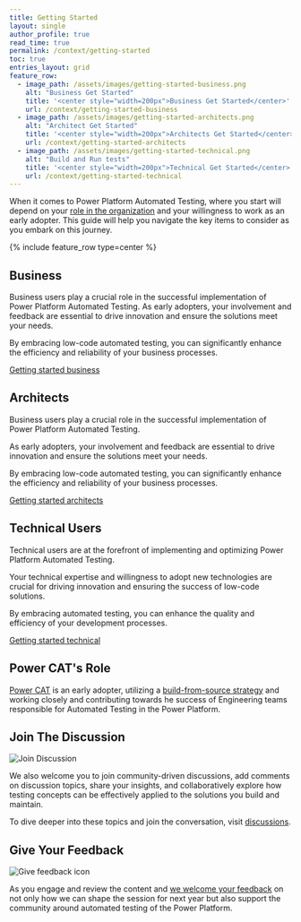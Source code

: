 ```yaml
---
title: Getting Started
layout: single
author_profile: true
read_time: true
permalink: /context/getting-started
toc: true
entries_layout: grid
feature_row:
  - image_path: /assets/images/getting-started-business.png
    alt: "Business Get Started"
    title: '<center style="width=200px">Business Get Started</center>'
    url: /context/getting-started-business
  - image_path: /assets/images/getting-started-architects.png
    alt: "Architect Get Started"
    title: '<center style="width=200px">Architects Get Started</center>'
    url: /context/getting-started-architects
  - image_path: /assets/images/getting-started-technical.png
    alt: "Build and Run tests"
    title: '<center style="width=200px">Technical Get Started</center>'
    url: /context/getting-started-technical
---
```


When it comes to Power Platform Automated Testing, where you start will depend on your <a href="/powerfuldev-testing/roles-and-responsibilities">role in the organization</a> and your willingness to work as an early adopter. This guide will help you navigate the key items to consider as you embark on this journey.

{% include feature_row type=center %}

## Business

Business users play a crucial role in the successful implementation of Power Platform Automated Testing. As early adopters, your involvement and feedback are essential to drive innovation and ensure the solutions meet your needs.

By embracing low-code automated testing, you can significantly enhance the efficiency and reliability of your business processes.

<a href="./getting-started-business" class="btn btn--primary">Getting started business</a>

## Architects

Business users play a crucial role in the successful implementation of Power Platform Automated Testing. 

As early adopters, your involvement and feedback are essential to drive innovation and ensure the solutions meet your needs. 

By embracing low-code automated testing, you can significantly enhance the efficiency and reliability of your business processes. 

<a href="./getting-started-architects" class="btn btn--primary">Getting started architects</a>

## Technical Users

Technical users are at the forefront of implementing and optimizing Power Platform Automated Testing. 

Your technical expertise and willingness to adopt new technologies are crucial for driving innovation and ensuring the success of low-code solutions. 

By embracing automated testing, you can enhance the quality and efficiency of your development processes.

<a href="./getting-started-technical" class="btn btn--primary">Getting started technical</a>

## Power CAT's Role

<a href="/powerfuldev-testing/roles-and-responsibilities/powercat">Power CAT</a> is an early adopter, utilizing a [build-from-source strategy](../examples/coe-kit-build-from-source-run-tests.md) and working closely and contributing towards he success of Engineering teams responsible for Automated Testing in the Power Platform.  

## Join The Discussion

![Join Discussion](/powerfuldev-testing/assets/images/join-discussions.png)

We also welcome you to join community-driven discussions, add comments on discussion topics, share your insights, and collaboratively explore how testing concepts can be effectively applied to the solutions you build and maintain. 

To dive deeper into these topics and join the conversation, visit <a href="/powerfuldev-testing/discussion/">discussions</a>.

## Give Your Feedback

![Give feedback icon](/powerfuldev-testing/assets/images/give-feedback.png)

As you engage and review the content and [we welcome your feedback](https://aka.ms/powerfuldevs/testing/feedback) on not only how we can shape the session for next year but also support the community around automated testing of the Power Platform.
